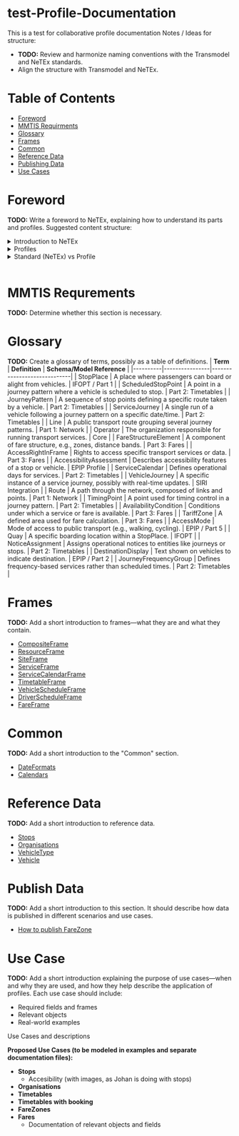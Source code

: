 # test-Profile-Documentation
This is a test for collaborative profile documentation
Notes / Ideas for structure:
- **TODO:** Review and harmonize naming conventions with the Transmodel and NeTEx standards.
- Align the structure with Transmodel and NeTEx.
# Table of Contents
- [Foreword](#foreword)
- [MMTIS Requirments](#mmtis-requrements)
- [Glossary](#glossary)
- [Frames](#frames)
- [Common](#common)
- [Reference Data](#reference-data)
- [Publishing Data](#publish-data)
- [Use Cases](#use-case)
# Foreword
**TODO:** Write a foreword to NeTEx, explaining how to understand its parts and profiles. Suggested content structure:
<details>
<summary>Introduction to NeTEx</summary>

## NeTEx

**NeTEx** (Network Timetable Exchange) is a European CEN standard for exchanging public transport data. It defines a comprehensive and flexible XML-based format for:

- Transport networks (routes, stops, operators)
- Timetables and schedules
- Fare structures
- Accessibility
- Operational data

NeTEx is **modular**, meaning it has different parts (frames) for different types of data. It’s designed to support **national and international data exchange**, especially for **multimodal journey planning** and **passenger information systems**.
	
</details>
<details>
<summary>Profiles</summary>

 ## Profiles

Profiles are subsets or specializations of NeTEx. They define **which parts of NeTEx to use**, and **how to use them**, for specific purposes or use cases. Profiles help ensure **interoperability** and **consistency** across systems and countries.

### 🔹 EPIP – European Passenger Information Profile
- A profile of NeTEx focused on **passenger information**.
- Defines a **minimum set of data** needed for journey planning and real-time information.
- Used in systems like **National Access Points (NAPs)** across Europe.

### 🔹 EPIAP – European Passenger Information Accessibility Profile
- Builds on EPIP, but adds **accessibility data** for persons with reduced mobility.
- Includes data about **stop accessibility**, **vehicle features**, and **boarding/alighting conditions**.
- Supports compliance with **PRM TSI** (Technical Specifications for Interoperability).

	
	
</details>
<details>
<summary>Standard (NeTEx) vs Profile</summary>

	
	
## NeTEx vs Profiles

| **Feature**   | **NeTEx**                                      | **Profiles (EPIP, EPIAP, etc.)**                      |
|---------------|------------------------------------------------|--------------------------------------------------------|
| **Scope**     | Full standard with all data structures         | Subset tailored for specific use cases                |
| **Flexibility** | Very flexible and comprehensive              | Restrictive to ensure interoperability                |
| **Use**       | National/international data exchange           | Harmonized implementation across systems              |
| **Complexity**| High – requires configuration                  | Lower – predefined structure                          |
| **Examples**  | All NeTEx frames                               | EPIP, EPIAP, Nordic Profile, DELFI+                   |

</details>
<br/>

# MMTIS Requrements
**TODO:** Determine whether this section is necessary.
# Glossary
**TODO:** Create a glossary of terms, possibly as a table of definitions.
| **Term** | **Definition** | **Schema/Model Reference** |
|----------|----------------|-----------------------------|
| StopPlace | A place where passengers can board or alight from vehicles. | IFOPT / Part 1 |
| ScheduledStopPoint | A point in a journey pattern where a vehicle is scheduled to stop. | Part 2: Timetables |
| JourneyPattern | A sequence of stop points defining a specific route taken by a vehicle. | Part 2: Timetables |
| ServiceJourney | A single run of a vehicle following a journey pattern on a specific date/time. | Part 2: Timetables |
| Line | A public transport route grouping several journey patterns. | Part 1: Network |
| Operator | The organization responsible for running transport services. | Core |
| FareStructureElement | A component of fare structure, e.g., zones, distance bands. | Part 3: Fares |
| AccessRightInFrame | Rights to access specific transport services or data. | Part 3: Fares |
| AccessibilityAssessment | Describes accessibility features of a stop or vehicle. | EPIP Profile |
| ServiceCalendar | Defines operational days for services. | Part 2: Timetables |
| VehicleJourney | A specific instance of a service journey, possibly with real-time updates. | SIRI Integration |
| Route | A path through the network, composed of links and points. | Part 1: Network |
| TimingPoint | A point used for timing control in a journey pattern. | Part 2: Timetables |
| AvailabilityCondition | Conditions under which a service or fare is available. | Part 3: Fares |
| TariffZone | A defined area used for fare calculation. | Part 3: Fares |
| AccessMode | Mode of access to public transport (e.g., walking, cycling). | EPIP / Part 5 |
| Quay | A specific boarding location within a StopPlace. | IFOPT |
| NoticeAssignment | Assigns operational notices to entities like journeys or stops. | Part 2: Timetables |
| DestinationDisplay | Text shown on vehicles to indicate destination. | EPIP / Part 2 |
| JourneyFrequencyGroup | Defines frequency-based services rather than scheduled times. | Part 2: Timetables |
# Frames
**TODO:** Add a short introduction to frames—what they are and what they contain.
- [CompositeFrame](/01-Frames/01-CompositFrame.markdown)
- [ResourceFrame](/01-Frames/02-ResourceFrame.markdown)
- [SiteFrame](/01-Frames/03-SiteFrame.markdown)
- [ServiceFrame](/01-Frames/04-ServiceFrame.markdown)
- [ServiceCalendarFrame](/01-Frames/05-ServiceCalendarFrame.markdown)
- [TimetableFrame](/01-Frames/06-TimetableFrame.markdown)
- [VehicleScheduleFrame](/01-Frames/07-VehicleScheduleFrame.markdown)
- [DriverScheduleFrame](/01-Frames/08-DriverScheduleFrame.markdown)
- [FareFrame](/01-Frames/09-FareFrame.markdown)
# Common
**TODO:** Add a short introduction to the "Common" section.
- [DateFormats](/02-Common/01-DateFormats.markdown)
- [Calendars](/02-Common/02-Calendars.markdown)
# Reference Data
**TODO:** Add a short introduction to reference data.
- [Stops](/03-ReferrenceData/01-Stops.markdown)
- [Organisations](/03-ReferrenceData/02-Organisations.markdown)
- [VehicleType](/03-ReferrenceData/03-VehicleType.markdown)
- [Vehicle](/03-ReferrenceData/04-Vehicle.markdown)
# Publish Data
**TODO:** Add a short introduction to this section. It should describe how data is published in different scenarios and use cases.
- [How to publish FareZone](/04-PublishData/40-PublishFareZone.markdown)
# Use Case
**TODO:** Add a short introduction explaining the purpose of use cases—when and why they are used, and how they help describe the application of profiles.
Each use case should include:
- Required fields and frames
- Relevant objects
- Real-world examples

Use Cases and descriptions


**Proposed Use Cases (to be modeled in examples and separate documentation files):**
- **Stops**
	- Accesibility (with images, as Johan is doing with stops)
- **Organisations**
- **Timetables**
- **Timetables with booking**
- **FareZones**
- **Fares**
	- Documentation of relevant objects and fields 
